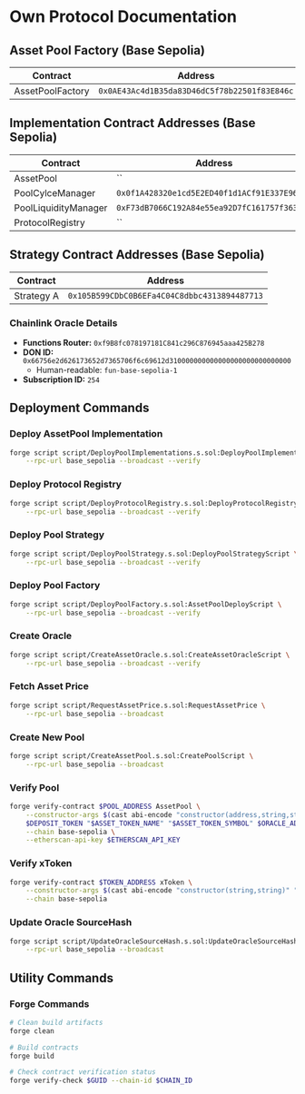 # Own Protocol Documentation

## Asset Pool Factory (Base Sepolia)

| Contract         | Address                                      |
| ---------------- | -------------------------------------------- |
| AssetPoolFactory | `0x0AE43Ac4d1B35da83D46dC5f78b22501f83E846c` |

## Implementation Contract Addresses (Base Sepolia)

| Contract             | Address                                      |
| -------------------- | -------------------------------------------- |
| AssetPool            | ``                                           |
| PoolCylceManager     | `0x0f1A428320e1cd5E2ED40f1d1ACf91E337E96015` |
| PoolLiquidityManager | `0xF73dB7066C192A84e55ea92D7fC161757f36345f` |
| ProtocolRegistry     | ``                                           |

## Strategy Contract Addresses (Base Sepolia)

| Contract   | Address                                      |
| ---------- | -------------------------------------------- |
| Strategy A | `0x105B599CDbC0B6EFa4C04C8dbbc4313894487713` |

### Chainlink Oracle Details

- **Functions Router:** `0xf9B8fc078197181C841c296C876945aaa425B278`
- **DON ID:** `0x66756e2d626173652d7365706f6c69612d310000000000000000000000000000`
  - Human-readable: `fun-base-sepolia-1`
- **Subscription ID:** `254`

## Deployment Commands

### Deploy AssetPool Implementation

```bash
forge script script/DeployPoolImplementations.s.sol:DeployPoolImplementations \
    --rpc-url base_sepolia --broadcast --verify
```

### Deploy Protocol Registry

```bash
forge script script/DeployProtocolRegistry.s.sol:DeployProtocolRegistryScript \
    --rpc-url base_sepolia --broadcast --verify
```

### Deploy Pool Strategy

```bash
forge script script/DeployPoolStrategy.s.sol:DeployPoolStrategyScript \
    --rpc-url base_sepolia --broadcast --verify
```

### Deploy Pool Factory

```bash
forge script script/DeployPoolFactory.s.sol:AssetPoolDeployScript \
    --rpc-url base_sepolia --broadcast --verify
```

### Create Oracle

```bash
forge script script/CreateAssetOracle.s.sol:CreateAssetOracleScript \
    --rpc-url base_sepolia --broadcast --verify
```

### Fetch Asset Price

```bash
forge script script/RequestAssetPrice.s.sol:RequestAssetPrice \
    --rpc-url base_sepolia --broadcast
```

### Create New Pool

```bash
forge script script/CreateAssetPool.s.sol:CreatePoolScript \
    --rpc-url base_sepolia --broadcast
```

### Verify Pool

```bash
forge verify-contract $POOL_ADDRESS AssetPool \
    --constructor-args $(cast abi-encode "constructor(address,string,string,address,address,uint256,uint256,address)" \
    $DEPOSIT_TOKEN "$ASSET_TOKEN_NAME" "$ASSET_TOKEN_SYMBOL" $ORACLE_ADDRESS $LP_REGISTRY $CYCLE_PERIOD $REBALANCE_PERIOD $OWNER) \
    --chain base-sepolia \
    --etherscan-api-key $ETHERSCAN_API_KEY
```

### Verify xToken

```bash
forge verify-contract $TOKEN_ADDRESS xToken \
    --constructor-args $(cast abi-encode "constructor(string,string)" "$ASSET_TOKEN_NAME" "$ASSET_TOKEN_SYMBOL") \
    --chain base-sepolia
```

### Update Oracle SourceHash

```bash
forge script script/UpdateOracleSourceHash.s.sol:UpdateOracleSourceHashScript \
    --rpc-url base_sepolia --broadcast
```

## Utility Commands

### Forge Commands

```bash
# Clean build artifacts
forge clean

# Build contracts
forge build

# Check contract verification status
forge verify-check $GUID --chain-id $CHAIN_ID
```
